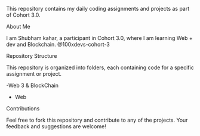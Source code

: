 This repository contains my daily coding assignments and projects as part of Cohort 3.0.

About Me

I am Shubham kahar, a participant in Cohort 3.0, where I am learning Web + dev and Blockchain.
@100xdevs-cohort-3

Repository Structure

This repository is organized into folders, each containing code for a specific assignment or project.

-Web 3 & BlockChain
- Web 



Contributions

Feel free to fork this repository and contribute to any of the projects. Your feedback and suggestions are welcome!
